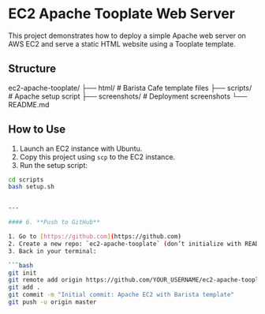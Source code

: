# EC2 Apache Tooplate Web Server

This project demonstrates how to deploy a simple Apache web server on AWS EC2 and serve a static HTML website using a Tooplate template.

## Structure

ec2-apache-tooplate/
├── html/ # Barista Cafe template files
├── scripts/ # Apache setup script
├── screenshots/ # Deployment screenshots
└── README.md

## How to Use

1. Launch an EC2 instance with Ubuntu.
2. Copy this project using `scp` to the EC2 instance.
3. Run the setup script:

```bash
cd scripts
bash setup.sh


---

#### 6. **Push to GitHub**

1. Go to [https://github.com](https://github.com)
2. Create a new repo: `ec2-apache-tooplate` (don’t initialize with README)
3. Back in your terminal:

```bash
git init
git remote add origin https://github.com/YOUR_USERNAME/ec2-apache-tooplate.git
git add .
git commit -m "Initial commit: Apache EC2 with Barista template"
git push -u origin master
